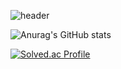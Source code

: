 ![header](https://capsule-render.vercel.app/api?type=venom&color=random&height=400&section=header&text=SUSOT&desc=game%20programer&fontSize=90&descSize=40&fontColor=999999&fontAlighY=50&)


![Anurag's GitHub stats](https://github-readme-stats.vercel.app/api?username=SUSOT&show_icons=true&theme=radical)

[![Solved.ac Profile](http://mazassumnida.wtf/api/generate_badge?boj=SUSOT)](https://solved.ac/SUSOT)<br/>
